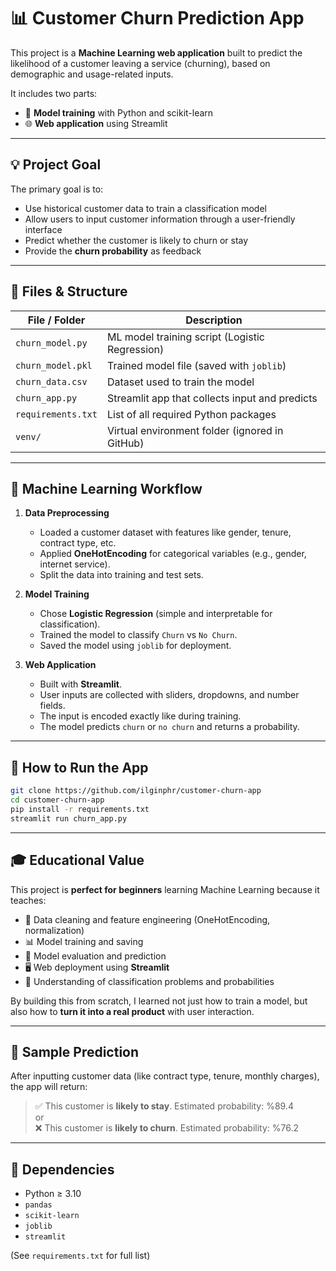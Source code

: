 # 📊 Customer Churn Prediction App

This project is a **Machine Learning web application** built to predict the likelihood of a customer leaving a service (churning), based on demographic and usage-related inputs.

It includes two parts:
- 🎯 **Model training** with Python and scikit-learn
- 🌐 **Web application** using Streamlit

---

## 💡 Project Goal

The primary goal is to:
- Use historical customer data to train a classification model
- Allow users to input customer information through a user-friendly interface
- Predict whether the customer is likely to churn or stay
- Provide the **churn probability** as feedback

---

## 📁 Files & Structure

| File / Folder        | Description                                      |
|----------------------|--------------------------------------------------|
| `churn_model.py`     | ML model training script (Logistic Regression)   |
| `churn_model.pkl`    | Trained model file (saved with `joblib`)         |
| `churn_data.csv`     | Dataset used to train the model                  |
| `churn_app.py`       | Streamlit app that collects input and predicts   |
| `requirements.txt`   | List of all required Python packages             |
| `venv/`              | Virtual environment folder (ignored in GitHub)   |

---

## 🧠 Machine Learning Workflow

1. **Data Preprocessing**
   - Loaded a customer dataset with features like gender, tenure, contract type, etc.
   - Applied **OneHotEncoding** for categorical variables (e.g., gender, internet service).
   - Split the data into training and test sets.

2. **Model Training**
   - Chose **Logistic Regression** (simple and interpretable for classification).
   - Trained the model to classify `Churn` vs `No Churn`.
   - Saved the model using `joblib` for deployment.

3. **Web Application**
   - Built with **Streamlit**.
   - User inputs are collected with sliders, dropdowns, and number fields.
   - The input is encoded exactly like during training.
   - The model predicts `churn` or `no churn` and returns a probability.

---

## 🚀 How to Run the App

```bash
git clone https://github.com/ilginphr/customer-churn-app
cd customer-churn-app
pip install -r requirements.txt
streamlit run churn_app.py
```

---

## 🎓 Educational Value

This project is **perfect for beginners** learning Machine Learning because it teaches:

- 🧹 Data cleaning and feature engineering (OneHotEncoding, normalization)
- 📊 Model training and saving
- 🧪 Model evaluation and prediction
- 🖥️ Web deployment using **Streamlit**
- 🧠 Understanding of classification problems and probabilities

By building this from scratch, I learned not just how to train a model, but also how to **turn it into a real product** with user interaction.

---

## 🔮 Sample Prediction

After inputting customer data (like contract type, tenure, monthly charges), the app will return:

> ✅ This customer is **likely to stay**. Estimated probability: %89.4  
> or  
> ❌ This customer is **likely to churn**. Estimated probability: %76.2

---

## 📌 Dependencies

- Python ≥ 3.10  
- `pandas`  
- `scikit-learn`  
- `joblib`  
- `streamlit`  

(See `requirements.txt` for full list)